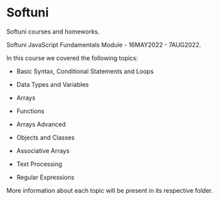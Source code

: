 # Softuni

Softuni courses and homeworks.

Softuni JavaScript Fundamentals Module - 16MAY2022 - 7AUG2022.

In this course we covered the following topics:

- Basic Syntax, Conditional Statements and Loops

- Data Types and Variables

- Arrays

- Functions

- Arrays Advanced

- Objects and Classes

- Associative Arrays

- Text Processing

- Regular Expressions

More information about each topic will be present in its respective folder.